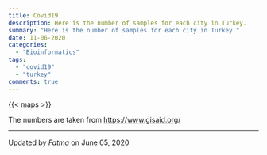 ```yaml
---
title: Covid19
description: Here is the number of samples for each city in Turkey.
summary: "Here is the number of samples for each city in Turkey."
date: 11-06-2020
categories:
  - "Bioinformatics"
tags:
  - "covid19"
  - "turkey"
comments: true
---
```

{{< maps >}}

The numbers are taken from <a href="https://www.gisaid.org/" target="_blank">https://www.gisaid.org/</a>

---

Updated by *Fatma* on June 05, 2020
